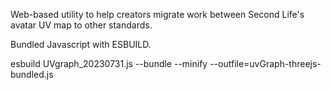 
Web-based utility to help creators migrate work between Second Life's avatar UV map to other standards.

Bundled Javascript with ESBUILD.

esbuild UVgraph_20230731.js --bundle --minify --outfile=uvGraph-threejs-bundled.js